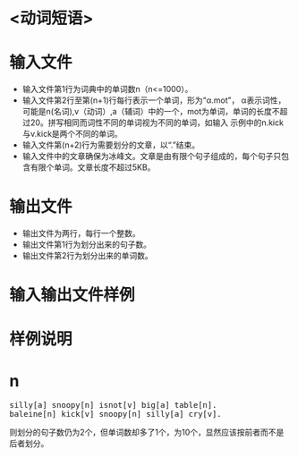 

#  &lt;动词短语&gt; 



# 输入文件


<ul>
<li>
输入文件第1行为词典中的单词数n（n&lt;=1000）。
</li>
<li>
输入文件第2行至第(n+1)行每行表示一个单词，形为“α.mot”， α表示词性，可能是n(名词),v（动词）,a（辅词）中的一个，mot为单词，单词的长度不超过20。拼写相同而词性不同的单词视为不同的单词，如输入 示例中的n.kick与v.kick是两个不同的单词。
</li>
<li>
输入文件第(n+2)行为需要划分的文章，以“.”结束。
</li>
<li>
输入文件中的文章确保为冰峰文。文章是由有限个句子组成的，每个句子只包含有限个单词。文章长度不超过5KB。
</li>
</ul>

# 输出文件


<ul>
<li>
输出文件为两行，每行一个整数。
</li>
<li>
输出文件第1行为划分出来的句子数。
</li>
<li>
输出文件第2行为划分出来的单词数。
</li>
</ul>

# 输入输出文件样例



# 样例说明



# n


<pre>silly[a] snoopy[n] isnot[v] big[a] table[n].
baleine[n] kick[v] snoopy[n] silly[a] cry[v].
</pre>
<p>
则划分的句子数仍为2个，但单词数却多了1个，为10个，显然应该按前者而不是后者划分。
</p>
